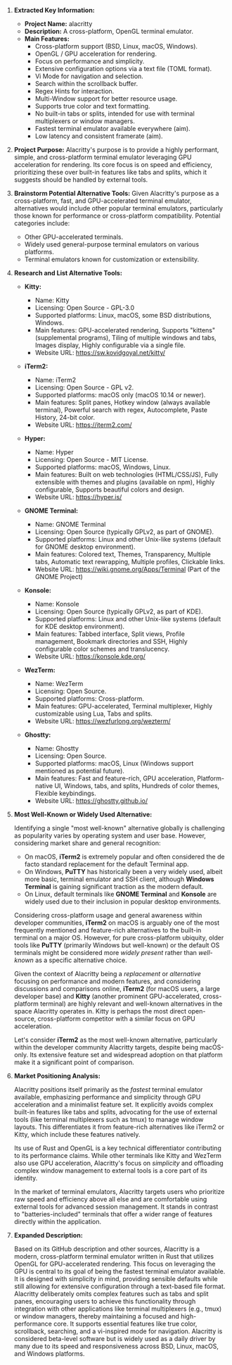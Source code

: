 1.  **Extracted Key Information:**
    *   **Project Name:** alacritty
    *   **Description:** A cross-platform, OpenGL terminal emulator.
    *   **Main Features:**
        *   Cross-platform support (BSD, Linux, macOS, Windows).
        *   OpenGL / GPU acceleration for rendering.
        *   Focus on performance and simplicity.
        *   Extensive configuration options via a text file (TOML format).
        *   Vi Mode for navigation and selection.
        *   Search within the scrollback buffer.
        *   Regex Hints for interaction.
        *   Multi-Window support for better resource usage.
        *   Supports true color and text formatting.
        *   No built-in tabs or splits, intended for use with terminal multiplexers or window managers.
        *   Fastest terminal emulator available everywhere (aim).
        *   Low latency and consistent framerate (aim).

2.  **Project Purpose:**
    Alacritty's purpose is to provide a highly performant, simple, and cross-platform terminal emulator leveraging GPU acceleration for rendering. Its core focus is on speed and efficiency, prioritizing these over built-in features like tabs and splits, which it suggests should be handled by external tools.

3.  **Brainstorm Potential Alternative Tools:**
    Given Alacritty's purpose as a cross-platform, fast, and GPU-accelerated terminal emulator, alternatives would include other popular terminal emulators, particularly those known for performance or cross-platform compatibility. Potential categories include:
    *   Other GPU-accelerated terminals.
    *   Widely used general-purpose terminal emulators on various platforms.
    *   Terminal emulators known for customization or extensibility.

4.  **Research and List Alternative Tools:**

    *   **Kitty:**
        *   Name: Kitty
        *   Licensing: Open Source - GPL-3.0
        *   Supported platforms: Linux, macOS, some BSD distributions, Windows.
        *   Main features: GPU-accelerated rendering, Supports "kittens" (supplemental programs), Tiling of multiple windows and tabs, Images display, Highly configurable via a single file.
        *   Website URL: https://sw.kovidgoyal.net/kitty/

    *   **iTerm2:**
        *   Name: iTerm2
        *   Licensing: Open Source - GPL v2.
        *   Supported platforms: macOS only (macOS 10.14 or newer).
        *   Main features: Split panes, Hotkey window (always available terminal), Powerful search with regex, Autocomplete, Paste History, 24-bit color.
        *   Website URL: https://iterm2.com/

    *   **Hyper:**
        *   Name: Hyper
        *   Licensing: Open Source - MIT License.
        *   Supported platforms: macOS, Windows, Linux.
        *   Main features: Built on web technologies (HTML/CSS/JS), Fully extensible with themes and plugins (available on npm), Highly configurable, Supports beautiful colors and design.
        *   Website URL: https://hyper.is/

    *   **GNOME Terminal:**
        *   Name: GNOME Terminal
        *   Licensing: Open Source (typically GPLv2, as part of GNOME).
        *   Supported platforms: Linux and other Unix-like systems (default for GNOME desktop environment).
        *   Main features: Colored text, Themes, Transparency, Multiple tabs, Automatic text rewrapping, Multiple profiles, Clickable links.
        *   Website URL: https://wiki.gnome.org/Apps/Terminal (Part of the GNOME Project)

    *   **Konsole:**
        *   Name: Konsole
        *   Licensing: Open Source (typically GPLv2, as part of KDE).
        *   Supported platforms: Linux and other Unix-like systems (default for KDE desktop environment).
        *   Main features: Tabbed interface, Split views, Profile management, Bookmark directories and SSH, Highly configurable color schemes and translucency.
        *   Website URL: https://konsole.kde.org/

    *   **WezTerm:**
        *   Name: WezTerm
        *   Licensing: Open Source.
        *   Supported platforms: Cross-platform.
        *   Main features: GPU-accelerated, Terminal multiplexer, Highly customizable using Lua, Tabs and splits.
        *   Website URL: https://wezfurlong.org/wezterm/

    *   **Ghostty:**
        *   Name: Ghostty
        *   Licensing: Open Source.
        *   Supported platforms: macOS, Linux (Windows support mentioned as potential future).
        *   Main features: Fast and feature-rich, GPU acceleration, Platform-native UI, Windows, tabs, and splits, Hundreds of color themes, Flexible keybindings.
        *   Website URL: https://ghostty.github.io/

5.  **Most Well-Known or Widely Used Alternative:**

    Identifying a single "most well-known" alternative globally is challenging as popularity varies by operating system and user base. However, considering market share and general recognition:
    *   On macOS, **iTerm2** is extremely popular and often considered the de facto standard replacement for the default Terminal app.
    *   On Windows, **PuTTY** has historically been a very widely used, albeit more basic, terminal emulator and SSH client, although **Windows Terminal** is gaining significant traction as the modern default.
    *   On Linux, default terminals like **GNOME Terminal** and **Konsole** are widely used due to their inclusion in popular desktop environments.

    Considering cross-platform usage and general awareness within developer communities, **iTerm2** on macOS is arguably one of the most frequently mentioned and feature-rich alternatives to the built-in terminal on a major OS. However, for pure cross-platform ubiquity, older tools like **PuTTY** (primarily Windows but well-known) or the default OS terminals might be considered more *widely present* rather than *well-known* as a specific alternative choice.

    Given the context of Alacritty being a *replacement* or *alternative* focusing on performance and modern features, and considering discussions and comparisons online, **iTerm2** (for macOS users, a large developer base) and **Kitty** (another prominent GPU-accelerated, cross-platform terminal) are highly relevant and well-known alternatives in the space Alacritty operates in. Kitty is perhaps the most direct open-source, cross-platform competitor with a similar focus on GPU acceleration.

    Let's consider **iTerm2** as the most well-known alternative, particularly within the developer community Alacritty targets, despite being macOS-only. Its extensive feature set and widespread adoption on that platform make it a significant point of comparison.

6.  **Market Positioning Analysis:**

    Alacritty positions itself primarily as the *fastest* terminal emulator available, emphasizing performance and simplicity through GPU acceleration and a minimalist feature set. It explicitly avoids complex built-in features like tabs and splits, advocating for the use of external tools (like terminal multiplexers such as tmux) to manage window layouts. This differentiates it from feature-rich alternatives like iTerm2 or Kitty, which include these features natively.

    Its use of Rust and OpenGL is a key technical differentiator contributing to its performance claims. While other terminals like Kitty and WezTerm also use GPU acceleration, Alacritty's focus on *simplicity* and offloading complex window management to external tools is a core part of its identity.

    In the market of terminal emulators, Alacritty targets users who prioritize raw speed and efficiency above all else and are comfortable using external tools for advanced session management. It stands in contrast to "batteries-included" terminals that offer a wider range of features directly within the application.

7.  **Expanded Description:**

    Based on its GitHub description and other sources, Alacritty is a modern, cross-platform terminal emulator written in Rust that utilizes OpenGL for GPU-accelerated rendering. This focus on leveraging the GPU is central to its goal of being the fastest terminal emulator available. It is designed with simplicity in mind, providing sensible defaults while still allowing for extensive configuration through a text-based file format. Alacritty deliberately omits complex features such as tabs and split panes, encouraging users to achieve this functionality through integration with other applications like terminal multiplexers (e.g., tmux) or window managers, thereby maintaining a focused and high-performance core. It supports essential features like true color, scrollback, searching, and a vi-inspired mode for navigation. Alacritty is considered beta-level software but is widely used as a daily driver by many due to its speed and responsiveness across BSD, Linux, macOS, and Windows platforms.